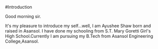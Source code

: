 #Introduction 

Good morning sir.

It's my pleasure to introduce my self...well, I am Ayushee Shaw born and raised in Asansol.
I have done my schooling from S.T. Mary Goretti Girl's High School.Currently I am pursuing my B.Tech from Asansol Engineering College,Asansol.
 
